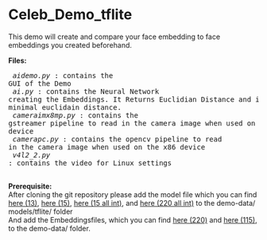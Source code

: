 # Celeb_Demo_tflite
This demo will create and compare your face embedding to face embeddings you created beforehand. 

**Files:**<br/><pre>
*aidemo.py*       : contains the GUI of the Demo<br/>
*ai.py*           : contains the Neural Network creating the Embeddings. It Returns Euclidian Distance and index of the minimal euclidain distance.<br/>
*cameraimx8mp.py* : contains the gstreamer pipeline to read in the camera image when used on the ARM device<br/>
*camerapc.py*     : contains the opencv pipeline to read in the camera image when used on the x86 device<br/>
*v4l2_2.py*       : contains the video for Linux settings<br/>
</pre>
**Prerequisite:**<br/>
After cloning the git repository please add the model file which you can find [here (13)](https://mega.nz/file/kZkziCqT#hddnG2MoEWf4YqDfQUSyyJgzraCN_Dh-DOsspy5D2zY), [here (15)](https://mega.nz/file/4B0BjKhA#gOoGpmufVrbY3EJ1Zv6Jks9aSKBJnDRZ6w9NbVnVKPQ), [here (15 all int)](https://mega.nz/file/5c1BBaxK#j-CCgjag5hsjoyBh4QYz5rwdq1CLPCTVzxD4WVAS0RY), and [here (220 all int)](https://mega.nz/file/NRshSYaD#j-CCgjag5hsjoyBh4QYz5rwdq1CLPCTVzxD4WVAS0RY) to the demo-data/
models/tflite/ folder<br/>
And add the Embeddingsfiles, which you can find [here (220)](https://mega.nz/file/NZ8D3KLb#xaR7Ke60CToLFwGBw70vTn77gAf6gmRiDx-yL2hBDOc) and [here (115)](https://mega.nz/file/8B8nlCyI#hMzHx0KG2Ve20WqjMlFjRS6wv39Zern32eM__yQDwIw), to the demo-data/ folder. 






